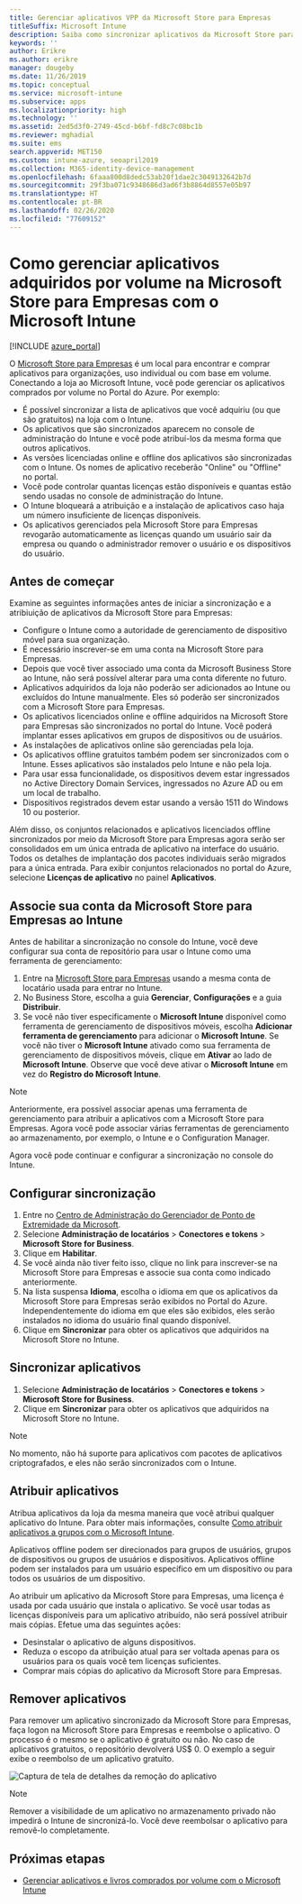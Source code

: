 ```yaml
---
title: Gerenciar aplicativos VPP da Microsoft Store para Empresas
titleSuffix: Microsoft Intune
description: Saiba como sincronizar aplicativos da Microsoft Store para Empresas no Intune.
keywords: ''
author: Erikre
ms.author: erikre
manager: dougeby
ms.date: 11/26/2019
ms.topic: conceptual
ms.service: microsoft-intune
ms.subservice: apps
ms.localizationpriority: high
ms.technology: ''
ms.assetid: 2ed5d3f0-2749-45cd-b6bf-fd8c7c08bc1b
ms.reviewer: mghadial
ms.suite: ems
search.appverid: MET150
ms.custom: intune-azure, seoapril2019
ms.collection: M365-identity-device-management
ms.openlocfilehash: 6faaa800d8dedc53ab20f1dae2c3049132642b7d
ms.sourcegitcommit: 29f3ba071c9348686d3ad6f3b8864d8557e05b97
ms.translationtype: HT
ms.contentlocale: pt-BR
ms.lasthandoff: 02/26/2020
ms.locfileid: "77609152"
---
```

# <a name="how-to-manage-volume-purchased-apps-from-the-microsoft-store-for-business-with-microsoft-intune"></a>Como gerenciar aplicativos adquiridos por volume na Microsoft Store para Empresas com o Microsoft Intune

[!INCLUDE [azure_portal](../includes/azure_portal.md)]

O [Microsoft Store para Empresas](https://www.microsoft.com/business-store) é um local para encontrar e comprar aplicativos para organizações, uso individual ou com base em volume. Conectando a loja ao Microsoft Intune, você pode gerenciar os aplicativos comprados por volume no Portal do Azure. Por exemplo:
* É possível sincronizar a lista de aplicativos que você adquiriu (ou que são gratuitos) na loja com o Intune.
* Os aplicativos que são sincronizados aparecem no console de administração do Intune e você pode atribuí-los da mesma forma que outros aplicativos.
* As versões licenciadas online e offline dos aplicativos são sincronizadas com o Intune. Os nomes de aplicativo receberão "Online" ou "Offline" no portal.
* Você pode controlar quantas licenças estão disponíveis e quantas estão sendo usadas no console de administração do Intune.
* O Intune bloqueará a atribuição e a instalação de aplicativos caso haja um número insuficiente de licenças disponíveis.
* Os aplicativos gerenciados pela Microsoft Store para Empresas revogarão automaticamente as licenças quando um usuário sair da empresa ou quando o administrador remover o usuário e os dispositivos do usuário.

## <a name="before-you-start"></a>Antes de começar

Examine as seguintes informações antes de iniciar a sincronização e a atribiuição de aplicativos da Microsoft Store para Empresas:

- Configure o Intune como a autoridade de gerenciamento de dispositivo móvel para sua organização.
- É necessário inscrever-se em uma conta na Microsoft Store para Empresas.
- Depois que você tiver associado uma conta da Microsoft Business Store ao Intune, não será possível alterar para uma conta diferente no futuro.
- Aplicativos adquiridos da loja não poderão ser adicionados ao Intune ou excluídos do Intune manualmente. Eles só poderão ser sincronizados com a Microsoft Store para Empresas.
- Os aplicativos licenciados online e offline adquiridos na Microsoft Store para Empresas são sincronizados no portal do Intune. Você poderá implantar esses aplicativos em grupos de dispositivos ou de usuários. 
- As instalações de aplicativos online são gerenciadas pela loja.
- Os aplicativos offline gratuitos também podem ser sincronizados com o Intune. Esses aplicativos são instalados pelo Intune e não pela loja.
- Para usar essa funcionalidade, os dispositivos devem estar ingressados no Active Directory Domain Services, ingressados no Azure AD ou em um local de trabalho.
- Dispositivos registrados devem estar usando a versão 1511 do Windows 10 ou posterior.

Além disso, os conjuntos relacionados e aplicativos licenciados offline sincronizados por meio da Microsoft Store para Empresas agora serão ser consolidados em um única entrada de aplicativo na interface do usuário. Todos os detalhes de implantação dos pacotes individuais serão migrados para a única entrada. Para exibir conjuntos relacionados no portal do Azure, selecione **Licenças de aplicativo** no painel **Aplicativos**.

## <a name="associate-your-microsoft-store-for-business-account-with-intune"></a>Associe sua conta da Microsoft Store para Empresas ao Intune
Antes de habilitar a sincronização no console do Intune, você deve configurar sua conta de repositório para usar o Intune como uma ferramenta de gerenciamento:
1. Entre na [Microsoft Store para Empresas](https://www.microsoft.com/business-store) usando a mesma conta de locatário usada para entrar no Intune.
2. No Business Store, escolha a guia **Gerenciar**, **Configurações** e a guia **Distribuir**.
3. Se você não tiver especificamente o **Microsoft Intune** disponível como ferramenta de gerenciamento de dispositivos móveis, escolha **Adicionar ferramenta de gerenciamento** para adicionar o **Microsoft Intune**. Se você não tiver o **Microsoft Intune** ativado como sua ferramenta de gerenciamento de dispositivos móveis, clique em **Ativar** ao lado de **Microsoft Intune**. Observe que você deve ativar o **Microsoft Intune** em vez do **Registro do Microsoft Intune**.

> [!NOTE]
> Anteriormente, era possível associar apenas uma ferramenta de gerenciamento para atribuir a aplicativos com a Microsoft Store para Empresas. Agora você pode associar várias ferramentas de gerenciamento ao armazenamento, por exemplo, o Intune e o Configuration Manager. 

Agora você pode continuar e configurar a sincronização no console do Intune.

## <a name="configure-synchronization"></a>Configurar sincronização

1. Entre no [Centro de Administração do Gerenciador de Ponto de Extremidade da Microsoft](https://go.microsoft.com/fwlink/?linkid=2109431).
2. Selecione **Administração de locatários** > **Conectores e tokens** > **Microsoft Store for Business**.
3. Clique em **Habilitar**.
4. Se você ainda não tiver feito isso, clique no link para inscrever-se na Microsoft Store para Empresas e associe sua conta como indicado anteriormente.
5. Na lista suspensa **Idioma**, escolha o idioma em que os aplicativos da Microsoft Store para Empresas serão exibidos no Portal do Azure. Independentemente do idioma em que eles são exibidos, eles serão instalados no idioma do usuário final quando disponível.
6. Clique em **Sincronizar** para obter os aplicativos que adquiridos na Microsoft Store no Intune.

## <a name="synchronize-apps"></a>Sincronizar aplicativos

1. Selecione **Administração de locatários** > **Conectores e tokens** > **Microsoft Store for Business**.
2. Clique em **Sincronizar** para obter os aplicativos que adquiridos na Microsoft Store no Intune.

> [!NOTE]
> No momento, não há suporte para aplicativos com pacotes de aplicativos criptografados, e eles não serão sincronizados com o Intune.

## <a name="assign-apps"></a>Atribuir aplicativos

Atribua aplicativos da loja da mesma maneira que você atribui qualquer aplicativo do Intune. Para obter mais informações, consulte [Como atribuir aplicativos a grupos com o Microsoft Intune](apps-deploy.md). 

Aplicativos offline podem ser direcionados para grupos de usuários, grupos de dispositivos ou grupos de usuários e dispositivos.
Aplicativos offline podem ser instalados para um usuário específico em um dispositivo ou para todos os usuários de um dispositivo. 


Ao atribuir um aplicativo da Microsoft Store para Empresas, uma licença é usada por cada usuário que instala o aplicativo. Se você usar todas as licenças disponíveis para um aplicativo atribuído, não será possível atribuir mais cópias. Efetue uma das seguintes ações:
* Desinstalar o aplicativo de alguns dispositivos.
* Reduza o escopo da atribuição atual para ser voltada apenas para os usuários para os quais você tem licenças suficientes.
* Comprar mais cópias do aplicativo da Microsoft Store para Empresas.

## <a name="remove-apps"></a>Remover aplicativos

Para remover um aplicativo sincronizado da Microsoft Store para Empresas, faça logon na Microsoft Store para Empresas e reembolse o aplicativo. O processo é o mesmo se o aplicativo é gratuito ou não. No caso de aplicativos gratuitos, o repositório devolverá US$ 0. O exemplo a seguir exibe o reembolso de um aplicativo gratuito. 

![Captura de tela de detalhes da remoção do aplicativo](./media/windows-store-for-business/microsoft-store-for-business-01.png)

> [!NOTE]
> Remover a visibilidade de um aplicativo no armazenamento privado não impedirá o Intune de sincronizá-lo. Você deve reembolsar o aplicativo para removê-lo completamente.

## <a name="next-steps"></a>Próximas etapas

- [Gerenciar aplicativos e livros comprados por volume com o Microsoft Intune](../vpp-apps.md)
